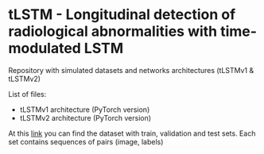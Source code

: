 # tLSTM - Longitudinal detection of radiological abnormalities with time-modulated LSTM
Repository with simulated datasets and networks architectures (tLSTMv1 & tLSTMv2)

List of files:
 - tLSTMv1 architecture (PyTorch version)
 - tLSTMv2 architecture (PyTorch version)
 
At this [link](https://mega.nz/#F!3FxxxBgK!OLnrvW6_B1htnb4HDmW-Ag) you can find the dataset with train, validation and test sets.
Each set contains sequences of pairs (image, labels)
